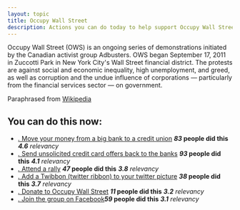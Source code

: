 ```yaml
---
layout: topic
title: Occupy Wall Street
description: Actions you can do today to help support Occupy Wall Street
---
```


Occupy Wall Street (OWS) is an ongoing series of demonstrations initiated by the Canadian activist group Adbusters. OWS began September 17, 2011 in Zuccotti Park in New York City's Wall Street financial district. The protests are against social and economic inequality, high unemployment, and greed, as well as corruption and the undue influence of corporations — particularly from the financial services sector — on government.

Paraphrased from [Wikipedia](http://en.wikipedia.org/wiki/Occupy_Wall_Street)

## You can do this now:

* [_._ Move your money from a big bank to a credit union](http://moveyourmoneyproject.org/find-bankcredit-union) __*83* people did this__ _**4.6** relevancy_
* [_._ Send unsolicited credit card offers back to the banks](http://www.youtube.com/watch?v=2JlxbKtBkGM&feature=youtu.be) __*93* people did this__ _**4.1** relevancy_
* [_._ Attend a rally](http://en.wikipedia.org/wiki/List_of_Occupy_movement_protest_locations) __*47* people did this__ _**3.8** relevancy_
* [_._ Add a Twibbon (twitter ribbon) to your twitter picture](http://twibbon.com/join/i-support-occupy-wall-st) __*38* people did this__ _**3.7** relevancy_
* [_._ Donate to Occupy Wall Street](http://occupywallst.org/donate/) __*11* people did this__ _**3.2** relevancy_
* [_._ Join the group on Facebook](http://www.facebook.com/OccupyWallSt)__*59* people did this__ _**3.1** relevancy_
